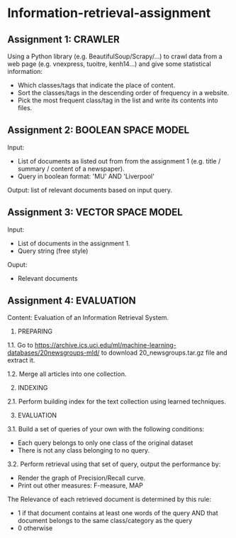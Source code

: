 # Information-retrieval-assignment

## Assignment 1: CRAWLER
Using a Python library (e.g. BeautifulSoup/Scrapy/...) to crawl data from a web page (e.g. vnexpress, tuoitre, kenh14...) and give some statistical information:
    
- Which classes/tags that indicate the place of content.
- Sort the classes/tags in the descending order of frequency in a website.
- Pick the most frequent class/tag in the list and write its contents into files.

## Assignment 2: BOOLEAN SPACE MODEL
Input:
   - List of documents as listed out from from the assignment 1 (e.g. title / summary / content of a newspaper).
   - Query in boolean format: 'MU' AND 'Liverpool'

Output: list of relevant documents based on input query.

## Assignment 3: VECTOR SPACE MODEL
Input:
   - List of documents in the assignment 1.
   - Query string (free style)

Ouput:
   - Relevant documents

## Assignment 4: EVALUATION
Content: Evaluation of an Information Retrieval System.

1. PREPARING

1.1. Go to https://archive.ics.uci.edu/ml/machine-learning-databases/20newsgroups-mld/ to download 20_newsgroups.tar.gz file and extract it.

1.2. Merge all articles into one collection.

2. INDEXING

2.1. Perform building index for the text collection using learned techniques.

3. EVALUATION

3.1. Build a set of queries of your own with the following conditions:
-	Each query belongs to only one class of the original dataset
-	There is not any class belonging to no query.

3.2. Perform retrieval using that set of query, output the performance by:
-	Render the graph of Precision/Recall curve.
-	Print out other measures: F-measure, MAP

The Relevance of each retrieved document is determined by this rule:
-	1 if that document contains at least one words of the query AND that document belongs to the same class/category as the query
-	0 otherwise
